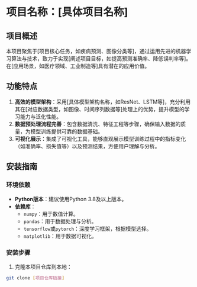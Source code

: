 # 项目名称：[具体项目名称]

## 项目概述
本项目聚焦于[项目核心任务，如疾病预测、图像分类等]，通过运用先进的机器学习算法与技术，致力于实现[阐述项目目标，如提高预测准确率、降低误判率等]。在[应用场景，如医疗领域、工业制造等]具有潜在的应用价值。

## 功能特点
1. **高效的模型架构**：采用[具体模型架构名称，如ResNet、LSTM等]，充分利用其在[对应数据类型，如图像、时间序列数据等]处理上的优势，提升模型的学习能力与泛化性能。
2. **数据预处理流程完善**：包含数据清洗、特征工程等步骤，确保输入数据的质量，为模型训练提供可靠的数据基础。
3. **可视化展示**：集成了可视化工具，能够直观展示模型训练过程中的指标变化（如准确率、损失值等）以及预测结果，方便用户理解与分析。

## 安装指南
### 环境依赖
- **Python版本**：建议使用Python 3.8及以上版本。
- **依赖库**：
  - `numpy`：用于数值计算。
  - `pandas`：用于数据处理与分析。
  - `tensorflow`或`pytorch`：深度学习框架，根据模型选择。
  - `matplotlib`：用于数据可视化。

### 安装步骤
1. 克隆本项目仓库到本地：
```bash
git clone [项目仓库链接]
